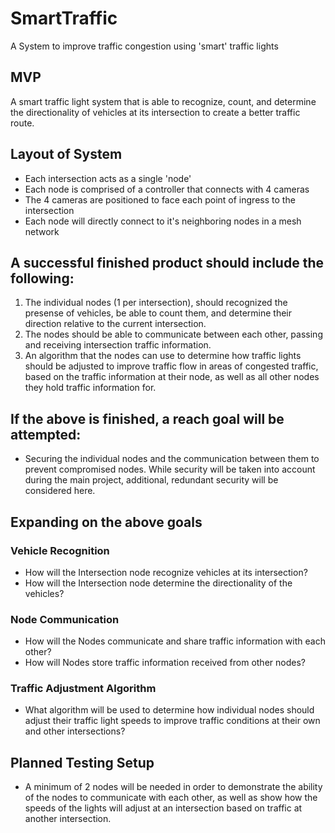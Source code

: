# SmartTraffic
A System to improve traffic congestion using 'smart' traffic lights

## MVP
A smart traffic light system that is able to recognize, count, and determine the directionality of vehicles at its intersection to create a better traffic route.

## Layout of System
* Each intersection acts as a single 'node'
* Each node is comprised of a controller that connects with 4 cameras
* The 4 cameras are positioned to face each point of ingress to the intersection
* Each node will directly connect to it's neighboring nodes in a mesh network

## A successful finished product should include the following:
1. The individual nodes (1 per intersection), should recognized the presense of vehicles, be able to count them, and determine their direction relative to the current intersection.
2. The nodes should be able to communicate between each other, passing and receiving intersection traffic information.
3. An algorithm that the nodes can use to determine how traffic lights should be adjusted to improve traffic flow in areas of congested traffic, based on the traffic information at their node, as well as all other nodes they hold traffic information for.

## If the above is finished, a reach goal will be attempted:
* Securing the individual nodes and the communication between them to prevent compromised nodes. While security will be taken into account during the main project, additional, redundant security will be considered here.

## Expanding on the above goals
### Vehicle Recognition
* How will the Intersection node recognize vehicles at its intersection?
* How will the Intersection node determine the directionality of the vehicles?
### Node Communication
* How will the Nodes communicate and share traffic information with each other?
* How will Nodes store traffic information received from other nodes?
### Traffic Adjustment Algorithm
* What algorithm will be used to determine how individual nodes should adjust their traffic light speeds to improve traffic conditions at their own and other intersections?

## Planned Testing Setup
* A minimum of 2 nodes will be needed in order to demonstrate the ability of the nodes to communicate with each other, as well as show how the speeds of the lights will adjust at an intersection based on traffic at another intersection.
